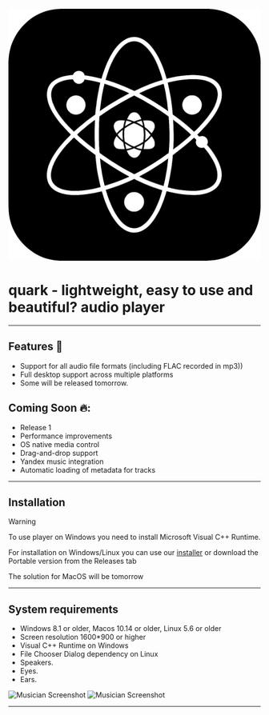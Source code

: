 ![quark icon](/assets/icon512.png) 

# quark - lightweight, easy to use and beautiful? audio player 

--- 

## Features 🌟
 + Support for all audio file formats (including FLAC recorded in mp3))
 + Full desktop support across multiple platforms
 + Some will be released tomorrow.

## Coming Soon 🔥: 
 + Release 1 
 + Performance improvements  
 + OS native media control  
 + Drag-and-drop support 
 + Yandex music integration 
 + Automatic loading of metadata for tracks 

---

## Installation
 > [!WARNING]
 > To use player on Windows you need to install Microsoft Visual C++ Runtime.  
 
 For installation on Windows/Linux you can use our [installer](https://github.com/z3nsh0w/quark-installer) or download the Portable version from the Releases tab  
 
 The solution for MacOS will be tomorrow  

---

## System requirements  
 + Windows 8.1 or older, Macos 10.14 or older, Linux 5.6 or older  
 + Screen resolution 1600*900 or higher  
 + Visual C++ Runtime on Windows  
 + File Chooser Dialog dependency on Linux  
 + Speakers.  
 + Eyes. 
 + Ears. 


![Musician Screenshot](appphoto.png)
![Musician Screenshot](appphoto1.png)

---

